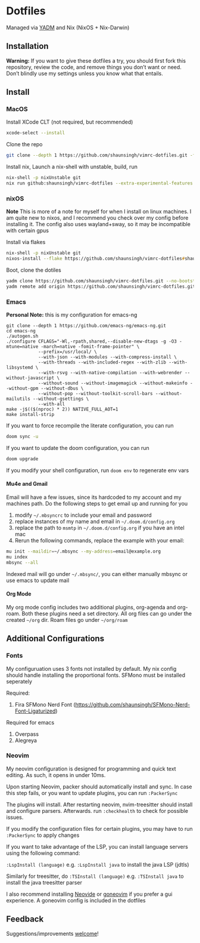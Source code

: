 # Dotfiles

Managed via [YADM](https://github.com/TheLocehiliosan/yadm) and Nix (NixOS + Nix-Darwin)

## Installation

**Warning:** If you want to give these dotfiles a try, you should first fork this repository, review the code, and remove things you don’t want or need. Don’t blindly use my settings unless you know what that entails.

## Install

### MacOS

Install XCode CLT (not required, but recommended)
```sh
xcode-select --install
```

Clone the repo
```sh
git clone --depth 1 https://github.com/shaunsingh/vimrc-dotfiles.git -f --no-bootstrap
```

Install nix, Launch a nix-shell with unstable, build, run
```zsh
nix-shell -p nixUnstable git
nix run github:shaunsingh/vimrc-dotfiles --extra-experimental-features nix-command --extra-experimental-features flakes --impure
```

### nixOS
**Note** This is more of a note for myself for when I install on linux machines. I am quite new to nixos, and I recommend you check over my config before installing it. The config also uses wayland+sway, so it may be incompatible with certain gpus

Install via flakes
```zsh
nix-shell -p nixUnstable git
nixos-install --flake https://github.com/shaunsingh/vimrc-dotfiles#shaunsingh-laptop
```

Boot, clone the dotiles
```zsh
yadm clone https://github.com/shaunsingh/vimrc-dotfiles.git --no-bootstrap
yadm remote add origin https://github.com/shaunsingh/vimrc-dotfiles.git
```

### Emacs

**Personal Note:** this is my configuration for emacs-ng
```     
git clone --depth 1 https://github.com/emacs-ng/emacs-ng.git
cd emacs-ng
./autogen.sh
./configure CFLAGS="-Wl,-rpath,shared,--disable-new-dtags -g -O3 -mtune=native -march=native -fomit-frame-pointer" \
            --prefix=/usr/local/ \
            --with-json --with-modules --with-compress-install \
            --with-threads --with-included-regex --with-zlib --with-libsystemd \
            --with-rsvg --with-native-compilation --with-webrender --without-javascript \
            --without-sound --without-imagemagick --without-makeinfo --without-gpm --without-dbus \
            --without-pop --without-toolkit-scroll-bars --without-mailutils --without-gsettings \
            --with-all 
make -j$(($(nproc) * 2)) NATIVE_FULL_AOT=1
make install-strip
```

If you want to force recompile the literate configuration, you can run

```zsh
doom sync -u
```

If you want to update the doom configuration, you can run

```zsh
doom upgrade
```

If you modify your shell configuration, run `doom env` to regenerate env vars

#### Mu4e and Gmail
Email will have a few issues, since its hardcoded to my account and my machines path. Do the following steps to get email up and running for you

1. modify `~/.mbsyncrc` to include your email and password
2. replace instances of my name and email in `~/.doom.d/config.org`
3. replace the path to `msmtp` in `~/.doom.d/config.org` if you have an intel mac
4. Rerun the following commands, replace the example with your email:

```zsh
mu init --maildir=~/.mbsync --my-address=email@example.org
mu index
mbsync --all
```

Indexed mail will go under `~/.mbsync/`, you can either manually mbsync or use emacs to update mail

#### Org Mode
My org mode config includes two additional plugins, org-agenda and org-roam.
Both these plugins need a set directory. All org files can go under the created `~/org` dir. Roam files go under `~/org/roam`

## Additional Configurations
### Fonts
My configuruation uses 3 fonts not installed by default. My nix config should
handle installing the proportional fonts. SFMono must be installed seperately

Required:
1. Fira SFMono Nerd Font (https://github.com/shaunsingh/SFMono-Nerd-Font-Ligaturized)

Required for emacs
1. Overpass
2. Alegreya

### Neovim
My neovim configuration is designed for programming and quick text editing. As such, it opens in under 10ms.

Upon starting Neovim, packer should automatically install and sync. In case this step fails, or you want to update plugins, you can run `:PackerSync`

The plugins will install. After restarting neovim, nvim-treesitter should install and configure parsers. Afterwards. run `:checkhealth` to check for possible issues.

If you modify the configuration files for certain plugins, you may have to run `:PackerSync` to apply changes

If you want to take advantage of the LSP, you can install language servers using the following command:

`:LspInstall (language)` e.g. `:LspInstall java` to install the java LSP (jdtls)

Similarly for treesitter, do 
`:TSInstall (language)` e.g. `:TSInstall java` to install the java treesitter parser

I also recommend installing [Neovide](https://github.com/Kethku/neovide) or [goneovim](https://github.com/akiyosi/goneovim) if you prefer a gui experience. A goneovim config is included in the dotfiles

## Feedback

Suggestions/improvements
[welcome](https://github.com/shaunsingh/vimrc-dotfiles/issues)!
